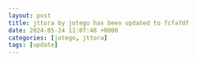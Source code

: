 ```yaml
---
layout: post
title: jttora by jotego has been updated to fcfa7df
date: 2024-05-24 11:07:48 +0000
categories: [jotego, jttora]
tags: [update]
---
```


